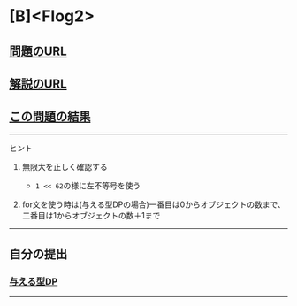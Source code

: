 # \[B\]\<Flog2\>

## [問題のURL](https://atcoder.jp/contests/dp/tasks/dp_b)

## [解説のURL](https://qiita.com/drken/items/dc53c683d6de8aeacf5a#b-%E5%95%8F%E9%A1%8C---frog-2)

## [この問題の結果](https://atcoder.jp/contests/dp/submissions?f.Task=dp_b&f.LanguageName=C%2B%2B&f.Status=AC&f.User=)

<!---- 「問題の結果の見方」
 PROBLEMS→問題番号一覧→回答者数→accepted＋言語をセレクトする 
 ---->

-----

ヒント

1. 無限大を正しく確認する
    * `1 << 62`の様に左不等号を使う

1. for文を使う時は(与える型DPの場合)一番目は0からオブジェクトの数まで、二番目は1からオブジェクトの数＋1まで

-----

## 自分の提出

### [与える型DP](https://atcoder.jp/contests/dp/submissions/24969125)

-----
